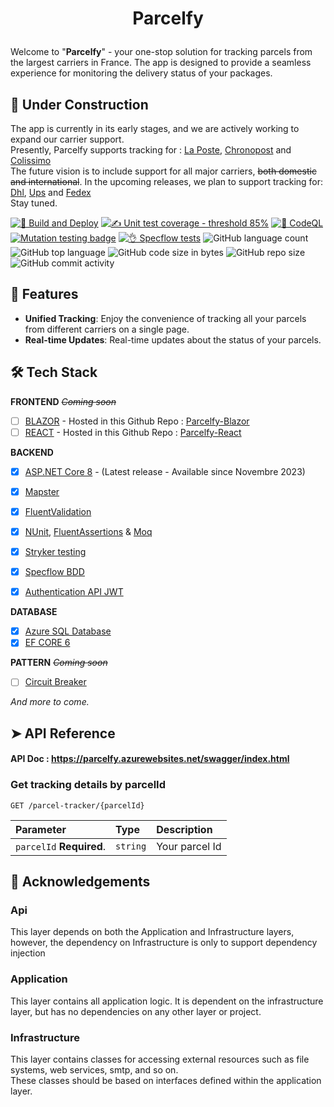 # <p align="center">Parcelfy</p>
  
  
Welcome to "**Parcelfy**" - your one-stop solution for tracking parcels from the largest carriers in France. The app is designed to provide a seamless experience for monitoring the delivery status of your packages. 


## 🚧 Under Construction
The app is currently in its early stages, and we are actively working to expand our carrier support. <br/>
Presently, Parcelfy supports tracking for :
[La Poste](www.laposte.fr),
[Chronopost](www.chronopost.fr) and
[Colissimo](www.colissimo.fr)<br/>
The future vision is to include support for all major carriers, ~~both domestic and international~~. In the upcoming releases, we plan to support tracking for: 
[Dhl](www.dhl.com),
[Ups](www.ups.com) 
and [Fedex](www.fedex.com) <br/>
Stay tuned.


[![🚀 Build and Deploy](https://github.com/TheoImadLadal/parcelfy/actions/workflows/buildAndDeploy.yml/badge.svg)](https://github.com/TheoImadLadal/parcelfy/actions/workflows/buildAndDeploy.yml)
[![✍ Unit test coverage - threshold 85%](https://github.com/TheoImadLadal/parcelfy/actions/workflows/unitTestCoverage.yml/badge.svg)](https://github.com/TheoImadLadal/parcelfy/actions/workflows/unitTestCoverage.yml)
[![🔎 CodeQL](https://github.com/TheoImadLadal/parcelfy/actions/workflows/codeql.yml/badge.svg)](https://github.com/TheoImadLadal/parcelfy/actions/workflows/codeql.yml)
[![Mutation testing badge](https://img.shields.io/endpoint?style=flat&url=https%3A%2F%2Fbadge-api.stryker-mutator.io%2Fgithub.com%2FTheoImadLadal%2Fparcelfy%2Fmain)](https://dashboard.stryker-mutator.io/reports/github.com/TheoImadLadal/parcelfy/main)
[![👌 Specflow tests](https://github.com/TheoImadLadal/parcelfy/actions/workflows/specflow.yml/badge.svg)](https://github.com/TheoImadLadal/parcelfy/actions/workflows/specflow.yml)
![GitHub language count](https://img.shields.io/github/languages/count/theoimadladal/parcelfy)
![GitHub top language](https://img.shields.io/github/languages/top/theoimadladal/parcelfy)
![GitHub code size in bytes](https://img.shields.io/github/languages/code-size/theoimadladal/parcelfy)
![GitHub repo size](https://img.shields.io/github/repo-size/theoimadladal/parcelfy)
![GitHub commit activity](https://img.shields.io/github/commit-activity/w/theoimadladal/parcelfy)

## 🧐 Features    
- **Unified Tracking**: Enjoy the convenience of tracking all your parcels from different carriers on a single page.
- **Real-time Updates**: Real-time updates about the status of your parcels.

   
        
## 🛠️ Tech Stack

**FRONTEND** *~~Coming soon~~*

* [ ] [BLAZOR](https://dotnet.microsoft.com/en-us/apps/aspnet/web-apps/blazor) - Hosted in this Github Repo : [Parcelfy-Blazor](https://github.com/TheoImadLadal/parcelfy-blazor)
* [ ] [REACT](https://react.dev/) - Hosted in this Github Repo : [Parcelfy-React](https://github.com/TheoImadLadal/parcelfy-react)

**BACKEND**

* [x] [ASP.NET Core 8](https://docs.microsoft.com/en-us/aspnet/core/introduction-to-aspnet-core) - (Latest release - Available since Novembre 2023)
* [x] [Mapster](https://github.com/MapsterMapper/Mapster)
* [x] [FluentValidation](https://fluentvalidation.net/)
* [x] [NUnit](https://nunit.org/), [FluentAssertions](https://fluentassertions.com/) & [Moq](https://github.com/moq)
* [X] [Stryker testing](https://stryker-mutator.io/)
* [X] [Specflow BDD](https://specflow.org/)
* [X] [Authentication API JWT](https://www.nuget.org/packages/Microsoft.AspNetCore.Authentication.JwtBearer/6.0.6)

 
**DATABASE**
* [x] [Azure SQL Database](https://azure.microsoft.com/fr-fr/products/azure-sql/database/)
* [x] [EF CORE 6](https://learn.microsoft.com/fr-fr/ef/core/what-is-new/ef-core-6.0/whatsnew)

**PATTERN** *~~Coming soon~~*
* [ ] [Circuit Breaker](https://learn.microsoft.com/en-us/dotnet/architecture/microservices/implement-resilient-applications/implement-circuit-breaker-pattern)

*And more to come.*    
     

## ➤ API Reference 

#### API Doc : https://parcelfy.azurewebsites.net/swagger/index.html
### Get tracking details by parcelId
```http
GET /parcel-tracker/{parcelId}
```
| Parameter | Type     | Description                       |
| :-------- | :------- | :-------------------------------- |
| `parcelId` **Required**. | `string` |  Your parcel Id |
        
   
        
## 🙇 Acknowledgements      

### Api
This layer depends on both the Application and Infrastructure layers, however, the dependency on Infrastructure is only to support dependency injection

### Application
This layer contains all application logic. It is dependent on the infrastructure layer, but has no dependencies on any other layer or project.

### Infrastructure
This layer contains classes for accessing external resources such as file systems, web services, smtp, and so on. <br/>
These classes should be based on interfaces defined within the application layer.
        

        

